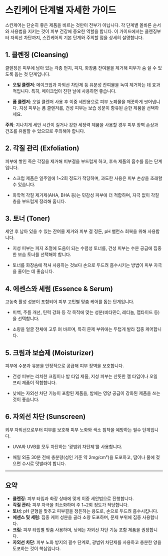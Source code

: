 # 스킨케어 단계별 자세한 가이드

스킨케어는 단순히 좋은 제품을 바르는 것만이 전부가 아닙니다. 각 단계별 올바른 순서와 사용법을 지키는 것이 피부 건강에 중요한 역할을 합니다. 이 가이드에서는 클렌징부터 자외선 차단까지, 스킨케어의 기본 단계와 주의할 점을 상세히 설명합니다.

## 1. 클렌징 (Cleansing)
클렌징은 피부에 남아 있는 각종 먼지, 피지, 화장품 잔여물을 제거해 피부가 숨 쉴 수 있도록 돕는 첫 단계입니다.

- **오일 클렌저**: 메이크업과 자외선 차단제 등 유분성 잔여물을 녹여 제거하는 데 효과적입니다. 특히, 메이크업이 진한 날에 사용하면 좋습니다.

- **폼 클렌저**: 오일 클렌저 사용 후 이중 세안용으로 피부 노폐물을 깨끗하게 씻어냅니다. 지성 피부는 폼 클렌저를, 건성 피부는 보습 성분이 함유된 순한 제품을 선택하세요.

**주의**: 지나치게 세안 시간이 길거나 강한 세정력 제품을 사용할 경우 피부 장벽 손상과 건조를 유발할 수 있으므로 주의해야 합니다.

## 2. 각질 관리 (Exfoliation)
피부에 쌓인 죽은 각질을 제거해 피부결을 부드럽게 하고, 후속 제품의 흡수를 돕는 단계입니다.

- 스크럽 제품은 일주일에 1~2회 정도가 적당하며, 과도한 사용은 피부 손상을 초래할 수 있습니다.

- 화학적 각질 제거제(AHA, BHA 등)는 민감성 피부에 더 적합하며, 자극 없이 각질층을 부드럽게 정리해 줍니다.

## 3. 토너 (Toner)
세안 후 남아 있을 수 있는 잔여물 제거와 피부 결 정돈, pH 밸런스 회복을 위해 사용합니다.

- 지성 피부는 피지 조절에 도움이 되는 수렴성 토너를, 건성 피부는 수분 공급에 집중한 보습 토너를 선택해야 합니다.

- 토너를 화장솜에 적셔 사용하는 것보다 손으로 두드려 흡수시키는 방법이 피부 자극을 줄이는 데 좋습니다.

## 4. 에센스와 세럼 (Essence & Serum)
고농축 활성 성분이 포함되어 피부 고민별 맞춤 케어를 돕는 단계입니다.

- 미백, 주름 개선, 탄력 강화 등 각 목적에 맞는 성분(비타민C, 레티놀, 펩타이드 등)을 선택합니다.

- 소량을 얼굴 전체에 고루 펴 바르며, 특히 문제 부위에는 두텁게 발라 집중 케어합니다.

## 5. 크림과 보습제 (Moisturizer)
피부에 수분과 유분을 안정적으로 공급해 피부 장벽을 보호합니다.

- 건성 피부는 리치한 크림이나 밤 타입 제품, 지성 피부는 산뜻한 젤 타입이나 오일 프리 제품이 적합합니다.

- 낮에는 자외선 차단 기능이 포함된 제품을, 밤에는 영양 공급이 강화된 제품을 쓰는 것이 좋습니다.

## 6. 자외선 차단 (Sunscreen)
외부 자외선으로부터 피부를 보호해 피부 노화와 색소 침착을 예방하는 필수 단계입니다.

- UVA와 UVB를 모두 차단하는 ‘광범위 차단제’를 사용합니다.

- 매일 외출 30분 전에 충분량(성인 기준 약 2mg/cm²)을 도포하고, 땀이나 물에 젖으면 수시로 덧발라야 합니다.

---

## 요약
- **클렌징**: 피부 타입과 화장 상태에 맞게 이중 세안법으로 진행합니다.
- **각질 관리**: 피부 자극을 최소화하며 주 1~2회 정도가 적당합니다.
- **토너**: pH 균형을 맞추고 피부결을 정돈하는 용도로, 손으로 두드려 흡수시킵니다.
- **에센스 및 세럼**: 집중 케어 성분을 골라 소량 도포하며, 문제 부위에 집중 사용합니다.
- **크림**: 피부 타입별 맞춤 사용하며, 낮에는 자외선 차단 기능 포함 제품을 권장합니다.
- **자외선 차단**: 피부 노화 방지의 필수 단계로, 광범위 차단제를 사용하고 충분한 양을 도포하는 것이 핵심입니다.
